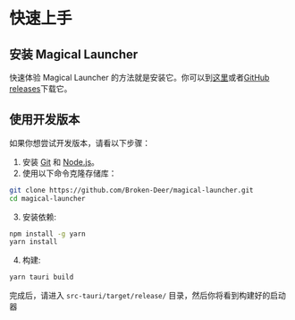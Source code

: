 # 快速上手

## 安装 Magical Launcher

快速体验 Magical Launcher 的方法就是安装它。你可以到[这里](https://www.magicallauncher.org/)或者[GitHub releases](https://github.com/Broken-Deer/magical-launcher)下载它。

## 使用开发版本

如果你想尝试开发版本，请看以下步骤：

1. 安装 [Git](https://git-scm.com/) 和 [Node.js](https://nodejs.org)。
2. 使用以下命令克隆存储库：

```sh
git clone https://github.com/Broken-Deer/magical-launcher.git
cd magical-launcher
```

3. 安装依赖:

```sh
npm install -g yarn
yarn install
```

4. 构建:

```sh
yarn tauri build
```

完成后，请进入 `src-tauri/target/release/` 目录，然后你将看到构建好的启动器

